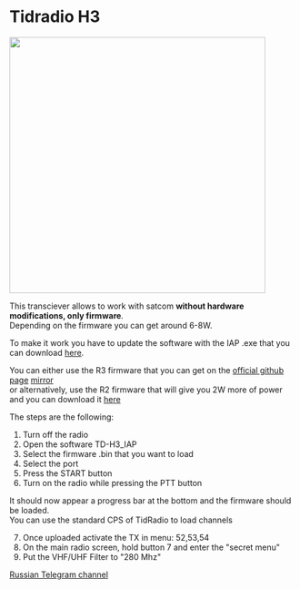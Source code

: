 # Tidradio H3

<img height="450" src="/../_img/radios/h3.png" />

This transciever allows to work with satcom **without hardware modifications, only firmware**.  
Depending on the firmware you can get around 6-8W.  

To make it work you have to update the software with the IAP .exe that you can download [here](https://satcomradio.github.io/_files/TD-H3_IAP.zip). 

You can either use the R3 firmware that you can get on the [official github page](https://github.com/yobabyte/tid_umod/releases) [mirror](https://satcomradio.github.io/_files/uMod_R3.bin)  
or alternatively, use the R2 firmware that will give you 2W more of power and you can download it [here](https://satcomradio.github.io/_files/uMod_R2b.bin)

The steps are the following:
1. Turn off the radio
2. Open the software TD-H3_IAP
3. Select the firmware .bin that you want to load
4. Select the port
5. Press the START button
6. Turn on the radio while pressing the PTT button  

It should now appear a progress bar at the bottom and the firmware should be loaded.  
You can use the standard CPS of TidRadio to load channels  

7. Once uploaded activate the TX in menu: 52,53,54  
8. On the main radio screen, hold button 7 and enter the "secret menu"  
9. Put the VHF/UHF Filter to "280 Mhz"  

[Russian Telegram channel](https://t.me/TD_H3)  